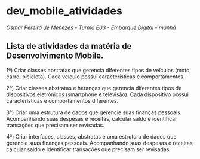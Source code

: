 # dev_mobile_atividades
*Osmar Pereira de Menezes       -       Turma E03 - Embarque Digital - manhã*
## **Lista de atividades da matéria de Desenvolvimento Mobile.** <br>


1ª) Criar classes abstratas que gerencia diferentes tipos de veículos (moto, carro, bicicleta). Cada veículo possui características e comportamentos.<br>

2ª) Criar classes abstratas e heranças que gerencia diferentes tipos de dispositivos eletrônicos (smartphone e televisão). Cada dispositivo possui características e comportamentos diferentes.<br>

3ª) Criar uma estrutura de dados que gerencie suas finanças pessoais. Acompanhando suas despesas e receitas, calcular saldo e identificar transações que precisam ser revisadas.<br>

4ª) Criar interfaces, classes, abstratas e uma estrutura de dados que gerencie suas finanças pessoais. Acompanhando suas despesas e receitas, calcular saldo e identificar transações que precisam ser revisadas.<br>

